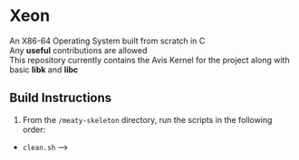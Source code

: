 # Xeon
An X86-64 Operating System built from scratch in C
<br>
Any **useful** contributions are allowed
<br>
This repository currently contains the Avis Kernel for the project along with basic **libk** and **libc**

Build Instructions
------------------
1. From the `/meaty-skeleton` directory, run the scripts in the following order:

- `clean.sh` -->
